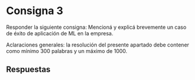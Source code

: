 # Consigna 3

Responder la siguiente consigna:
Mencioná y explicá brevemente un caso de éxito de aplicación de ML en la empresa.

Aclaraciones generales: la resolución del presente apartado debe contener como mínimo 300 palabras y un máximo de 1000.

## Respuestas
